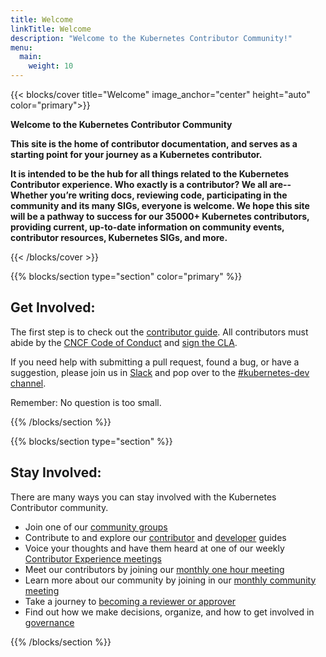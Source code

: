 ```yaml
---
title: Welcome
linkTitle: Welcome
description: "Welcome to the Kubernetes Contributor Community!"
menu:
  main:
    weight: 10
---
```


{{< blocks/cover title="Welcome" image_anchor="center" height="auto" color="primary">}}


<p class="lead mt-5"><b>Welcome to the Kubernetes Contributor Community</b></p>

<b>
This site is the home of contributor documentation, and serves as a starting
point for your journey as a Kubernetes contributor.

It is intended to be the hub for all things related to the Kubernetes Contributor
experience. Who exactly is a contributor? We all are--Whether you’re writing docs,
reviewing code, participating in the community and its many SIGs, everyone is
welcome. We hope this site will be a pathway to success for our 35000+ Kubernetes
contributors, providing current, up-to-date information on community events,
contributor resources, Kubernetes SIGs, and more.
</b>

{{< /blocks/cover >}}


{{% blocks/section type="section" color="primary" %}}

## Get Involved:

The first step is to check out the [contributor guide]. All contributors
must abide by the [CNCF Code of Conduct] and [sign the CLA].

If you need help with submitting a pull request, found a bug, or have a suggestion,
please join us in [Slack] and pop over to the [#kubernetes-dev channel].

Remember: No question is too small.

[contributor guide]: /docs/guide/
[CNCF Code of Conduct]: https://github.com/cncf/foundation/blob/master/code-of-conduct.md
[sign the CLA]: https://github.com/kubernetes/community/blob/master/CLA.md
[Slack]: https://slack.k8s.io/
[#kubernetes-dev channel]: https://app.slack.com/client/T09NY5SBT/C09R23FHP
{{% /blocks/section %}}

{{% blocks/section type="section" %}}

## Stay Involved:

There are many ways you can stay involved with the Kubernetes Contributor community. 

- Join one of our [community groups]
- Contribute to and explore our [contributor] and [developer] guides
- Voice your thoughts and have them heard at one of our weekly [Contributor Experience meetings]
- Meet our contributors by joining our [monthly one hour meeting][moc]
- Learn more about our community by joining in our [monthly community meeting]
- Take a journey to [becoming a reviewer or approver]
- Find out how we make decisions, organize, and how to get involved in [governance]

[community groups]: https://git.k8s.io/community/sig-list.md
[contributor]: /docs/guide/
[developer]: https://git.k8s.io/community/contributors/devel/
[Contributor Experience Meetings]: https://git.k8s.io/community/sig-contributor-experience#meetings
[moc]: /events/meet-our-contributors
[monthly community meeting]: /events/community-meeting
[becoming a reviewer or approver]: https://git.k8s.io/community/community-membership.md
[governance]: http://git.k8s.io/community/governance.md


{{% /blocks/section %}}



